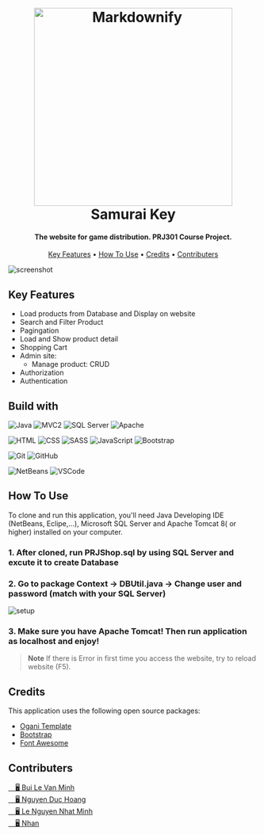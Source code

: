 
<h1 align="center">
  <br>
  <img src="https://github.com/nhanhan31/samurai-key-main/blob/main/web/img/logoweb.png" alt="Markdownify" width="400">
  <br>
  Samurai Key
  <br>
</h1>

<h4 align="center">The website for game distribution. PRJ301 Course Project.</h4>


<p align="center">
  <a href="#key-features">Key Features</a> •
  <a href="#how-to-use">How To Use</a> •
  <a href="#credits">Credits</a> •
  <a href="#contributers">Contributers</a>
</p>

![screenshot](https://github.com/nhanhan31/samurai-key-main/blob/main/web/img/homescreen.png)

## Key Features

* Load products from Database and Display on website
* Search and Filter Product
* Pagingation
* Load and Show product detail
* Shopping Cart
* Admin site:
  - Manage product: CRUD
* Authorization
* Authentication

## Build with
<p><img src="https://img.shields.io/badge/Java-ED8B00?style=for-the-badge" alt="Java"/> <img src="https://img.shields.io/badge/MVC2-40B5A4?style=for-the-badge" alt="MVC2"/> <img src="https://img.shields.io/badge/Microsoft_SQL_Server-CC2927?style=for-the-badge&logo=microsoft-sql-server&logoColor=white" alt="SQL Server"/> <img src="https://img.shields.io/badge/Apache-D22128?style=for-the-badge&logo=Apache&logoColor=white" alt="Apache"/><p/>
<p><img src="https://img.shields.io/badge/HTML5-E34F26?style=for-the-badge&logo=html5&logoColor=white" alt="HTML"/> <img src="https://img.shields.io/badge/CSS3-1572B6?style=for-the-badge&logo=css3&logoColor=white" alt="CSS"/> <img src="https://img.shields.io/badge/Sass-CC6699?style=for-the-badge&logo=sass&logoColor=white" alt="SASS"/> <img src="https://img.shields.io/badge/JavaScript-323330?style=for-the-badge&logo=javascript&logoColor=F7DF1E" alt="JavaScript"/> <img src="https://img.shields.io/badge/Bootstrap-563D7C?style=for-the-badge&logo=bootstrap&logoColor=white" alt="Bootstrap"/><p/>
<p><img src="https://img.shields.io/badge/GIT-E44C30?style=for-the-badge&logo=git&logoColor=white" alt="Git"/> <img src="https://img.shields.io/badge/GitHub-100000?style=for-the-badge&logo=github&logoColor=white" alt="GitHub"/> <p/>
<p><img src="https://img.shields.io/badge/apache%20netbeans-1B6AC6?style=for-the-badge&logo=apache%20netbeans%20IDE&logoColor=white" alt="NetBeans"/> <img src="https://img.shields.io/badge/VSCode-0078D4?style=for-the-badge&logo=visual%20studio%20code&logoColor=white" alt="VSCode"/> <p/>

## How To Use

To clone and run this application, you'll need Java Developing IDE (NetBeans, Eclipe,...), Microsoft SQL Server and Apache Tomcat 8( or higher) installed on your computer.

### 1. After cloned, run PRJShop.sql by using SQL Server and excute it to create Database
### 2. Go to package Context -> DBUtil.java -> Change user and password (match with your SQL Server)

<img src="https://github.com/blvm159263/samurai_key/blob/main/screen/setup.png" alt="setup"/>

### 3. Make sure you have Apache Tomcat! Then run application as localhost and enjoy!

> **Note**
> If there is Error in first time you access the website, try to reload website (F5).


## Credits

This application uses the following open source packages:

- [Ogani Template](https://colorlib.com/wp/template/ogani/)
- [Bootstrap](https://getbootstrap.com/)
- [Font Awesome](https://fontawesome.com/)

## Contributers

<a href="https://github.com/blvm159263" > &emsp;:desktop_computer: Bui Le Van Minh <a/> <br/>
<a href="https://github.com/blvm159263](https://github.com/n-d-h" > &emsp;:desktop_computer: Nguyen Duc Hoang <a/><br/>
<a href="https://github.com/blvm159263](https://github.com/Le-Nguyen-Nhat-Minh" > &emsp;:desktop_computer: Le Nguyen Nhat Minh <a/><br/>
<a href="https://github.com/blvm159263](https://github.com/nhanhan31" > &emsp;:desktop_computer: Nhan <a/><br/>

